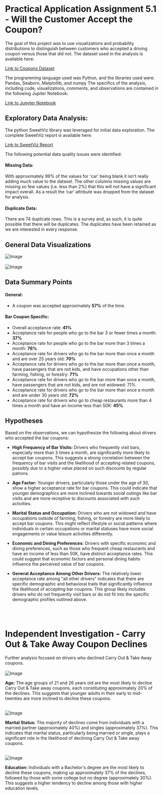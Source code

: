 # Practical Application Assignment 5.1 - Will the Customer Accept the Coupon?


The goal of this project was to use visualizations and probability distributions to distinguish between customers who accepted a driving coupon versus those that did not. The dataset used in the analysis is available here:

[Link to Coupons Dataset](/coupons.csv)


The programming language used was Python, and the libraries used were: Pandas, Seaborn, Matplotlib, and numpy
The specifics of the analysis, including code, visualizations, comments, and observations are contained in the following Jupiter Notebook:

[Link to Jupyter Notebook](/PAA_51.jpynb)

## Exploratory Data Analysis:

The python SweetViz library was leveraged for initial data exploration. The complete SweetViz report is available here: 

[Link to SweetViz Report](/SWEETVIZ_REPORT.html)

The following potential data quality issues were identified:

#### Missing Data:
With approximately 99% of the values for 'car' being blank it isn't really adding much value to the dataset. The other columns missing values are missing so few values (i.e. less than 2%) that this will not have a significant impact overall. As a result the ‘car’ attribute was dropped from the dataset for analysis.

#### Duplicate Data: 
There are 74 duplicate rows. This is a survey and, as such, it is quite possible that there will be duplicates. The duplicates have been retained as we are interested in every response.

## General Data Visualizations
![Image](/images/CouponTypeDist.png)
<br>
<br>
![Image](/images/TempDist.png)


## Data Summary Points

#### General:
* A coupon was accepted approximately **57%** of the time.

#### Bar Coupon Specific:
* Overall acceptance rate: **41%**
* Acceptance rate for people who go to the bar 3 or fewer times a month: **37%**
* Acceptance rate for people who go to the bar more than 3 times a month: **76%**
* Acceptance rate for drivers who go to the bar more than once a month and are over 25 years old: **70%**
* Acceptance rate for drivers who go to the bar more than once a month, have passengers that are not kids, and have occupations other than farming, fishing, or forestry: **71%**
* Acceptance rate for drivers who go to the bar more than once a month, have passengers that are not kids, and are not widowed: 71%
* Acceptance rate for drivers who go to the bar more than once a month and are under 30 years old: **72%**
* Acceptance rate for drivers who go to cheap restaurants more than 4 times a month and have an income less than 50K: **45%**

## Hypotheses

Based on the observations, we can hypothesize the following about drivers who accepted the bar coupons:

* **High Frequency of Bar Visits:** Drivers who frequently visit bars, especially more than 3 times a month, are significantly more likely to accept bar coupons. This suggests a strong correlation between the frequency of bar visits and the likelihood of accepting related coupons, possibly due to a higher value placed on such discounts by regular patrons.

* **Age Factor:** Younger drivers, particularly those under the age of 30, show a higher acceptance rate for bar coupons. This could indicate that younger demographics are more inclined towards social outings like bar visits and are more receptive to discounts associated with such activities.
  
* **Marital Status and Occupation:** Drivers who are not widowed and have occupations outside of farming, fishing, or forestry are more likely to accept bar coupons. This might reflect lifestyle or social patterns where individuals in certain occupations or marital statuses have more social engagements or value leisure activities differently.
  
* **Economic and Dining Preferences:** Drivers with specific economic and dining preferences, such as those who frequent cheap restaurants and have an income of less than 50K, have distinct acceptance rates. This could suggest that economic factors and personal dining habits influence the perceived value of bar coupons.
  
* **General Acceptance Among Other Drivers:** The relatively lower acceptance rate among "all other drivers" indicates that there are specific demographic and behavioral traits that significantly influence the likelihood of accepting bar coupons. This group likely includes drivers who do not frequently visit bars or do not fit into the specific demographic profiles outlined above.
<br>
<br>

# Independent Investigation - Carry Out & Take Away Coupon Declines

Further analysis focused on drivers who declined Carry Out & Take Away coupons.
<br>
<br>
![Image](/images/CouponsDeclineByAge.png)

**Age:** The age groups of 21 and 26 years old are the most likely to decline Carry Out & Take away coupons, each constituting approximately 20% of the declines. This suggests that younger adults in their early to mid-twenties are more inclined to decline these coupons.
<br>
<br>

![Image](/images/CouponsDeclineByMaritalStatus.png)

**Marital Status:** The majority of declines come from individuals with a married partner (approximately 40%) and singles (approximately 37%). This indicates that marital status, particularly being married or single, plays a significant role in the likelihood of declining Carry Out & Take away coupons.
<br>
<br>

![Image](/images/CouponsDeclineByEducation.png)

**Education:** Individuals with a Bachelor's degree are the most likely to decline these coupons, making up approximately 37% of the declines, followed by those with some college but no degree (approximately 30%). This suggests a higher tendency to decline among those with higher education levels.


